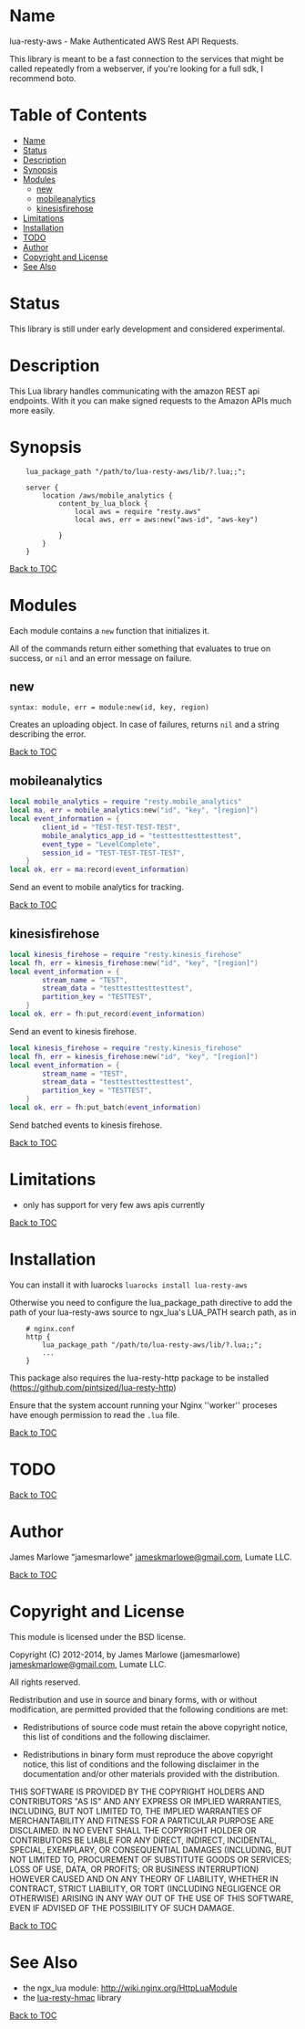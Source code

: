 Name
====

lua-resty-aws - Make Authenticated AWS Rest API Requests.

This library is meant to be a fast connection to the services that might be called repeatedly from a webserver, if you're looking for a full sdk, I recommend boto.

Table of Contents
=================

* [Name](#name)
* [Status](#status)
* [Description](#description)
* [Synopsis](#synopsis)
* [Modules](#modules)
    * [new](#new)
    * [mobileanalytics](#mobileanalytics)
    * [kinesisfirehose](#kinesisfirehose)
* [Limitations](#limitations)
* [Installation](#installation)
* [TODO](#todo)
* [Author](#author)
* [Copyright and License](#copyright-and-license)
* [See Also](#see-also)

Status
======

This library is still under early development and considered experimental.

Description
===========

This Lua library handles communicating with the amazon REST api endpoints. With it you can make signed requests to the Amazon APIs much more easily.

Synopsis
========

```
    lua_package_path "/path/to/lua-resty-aws/lib/?.lua;;";
    
    server {
        location /aws/mobile_analytics {
            content_by_lua_block {
                local aws = require "resty.aws"
                local aws, err = aws:new("aws-id", "aws-key")
                
            }
        }
    }
```

[Back to TOC](#table-of-contents)

Modules
=======

Each module contains a `new` function that initializes it.

All of the commands return either something that evaluates to true on success, or `nil` and an error message on failure.

new
---
`syntax: module, err = module:new(id, key, region)`

Creates an uploading object. In case of failures, returns `nil` and a string describing the error.

[Back to TOC](#table-of-contents)

mobileanalytics
---------------
```lua
local mobile_analytics = require "resty.mobile_analytics"
local ma, err = mobile_analytics:new("id", "key", "[region]")
local event_information = {
        client_id = "TEST-TEST-TEST-TEST",
        mobile_analytics_app_id = "testtesttesttesttest",
        event_type = "LevelComplete",
        session_id = "TEST-TEST-TEST-TEST",
    }
local ok, err = ma:record(event_information)
```

Send an event to mobile analytics for tracking.

[Back to TOC](#table-of-contents)

kinesisfirehose
---------------
```lua
local kinesis_firehose = require "resty.kinesis_firehose"
local fh, err = kinesis_firehose:new("id", "key", "[region]")
local event_information = {
        stream_name = "TEST",
        stream_data = "testtesttesttesttest",
        partition_key = "TESTTEST",
    }
local ok, err = fh:put_record(event_information)
```

Send an event to kinesis firehose.

```lua
local kinesis_firehose = require "resty.kinesis_firehose"
local fh, err = kinesis_firehose:new("id", "key", "[region]")
local event_information = {
        stream_name = "TEST",
        stream_data = "testtesttesttesttest",
        partition_key = "TESTTEST",
    }
local ok, err = fh:put_batch(event_information)
```

Send batched events to kinesis firehose.

[Back to TOC](#table-of-contents)



Limitations
===========
* only has support for very few aws apis currently


[Back to TOC](#table-of-contents)

Installation
============
You can install it with luarocks `luarocks install lua-resty-aws`

Otherwise you need to configure the lua_package_path directive to add the path of your lua-resty-aws source to ngx_lua's LUA_PATH search path, as in

```nginx
    # nginx.conf
    http {
        lua_package_path "/path/to/lua-resty-aws/lib/?.lua;;";
        ...
    }
```

This package also requires the lua-resty-http package to be installed (https://github.com/pintsized/lua-resty-http)

Ensure that the system account running your Nginx ''worker'' proceses have
enough permission to read the `.lua` file.

[Back to TOC](#table-of-contents)

TODO
====



[Back to TOC](#table-of-contents)

Author
======

James Marlowe "jamesmarlowe" <jameskmarlowe@gmail.com>, Lumate LLC.

[Back to TOC](#table-of-contents)

Copyright and License
=====================

This module is licensed under the BSD license.

Copyright (C) 2012-2014, by James Marlowe (jamesmarlowe) <jameskmarlowe@gmail.com>, Lumate LLC.

All rights reserved.

Redistribution and use in source and binary forms, with or without
modification, are permitted provided that the following conditions are met:

* Redistributions of source code must retain the above copyright notice, this
  list of conditions and the following disclaimer.

* Redistributions in binary form must reproduce the above copyright notice,
  this list of conditions and the following disclaimer in the documentation
  and/or other materials provided with the distribution.

THIS SOFTWARE IS PROVIDED BY THE COPYRIGHT HOLDERS AND CONTRIBUTORS "AS IS"
AND ANY EXPRESS OR IMPLIED WARRANTIES, INCLUDING, BUT NOT LIMITED TO, THE
IMPLIED WARRANTIES OF MERCHANTABILITY AND FITNESS FOR A PARTICULAR PURPOSE ARE
DISCLAIMED. IN NO EVENT SHALL THE COPYRIGHT HOLDER OR CONTRIBUTORS BE LIABLE
FOR ANY DIRECT, INDIRECT, INCIDENTAL, SPECIAL, EXEMPLARY, OR CONSEQUENTIAL
DAMAGES (INCLUDING, BUT NOT LIMITED TO, PROCUREMENT OF SUBSTITUTE GOODS OR
SERVICES; LOSS OF USE, DATA, OR PROFITS; OR BUSINESS INTERRUPTION) HOWEVER
CAUSED AND ON ANY THEORY OF LIABILITY, WHETHER IN CONTRACT, STRICT LIABILITY,
OR TORT (INCLUDING NEGLIGENCE OR OTHERWISE) ARISING IN ANY WAY OUT OF THE USE
OF THIS SOFTWARE, EVEN IF ADVISED OF THE POSSIBILITY OF SUCH DAMAGE.

[Back to TOC](#table-of-contents)

See Also
========
* the ngx_lua module: http://wiki.nginx.org/HttpLuaModule
* the [lua-resty-hmac](https://github.com/jamesmarlowe/lua-resty-hmac) library

[Back to TOC](#table-of-contents)
